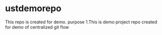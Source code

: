 # ustdemorepo
This repo is created for demo. purpose
1.This is demo project repo created for demo of centralized git flow
